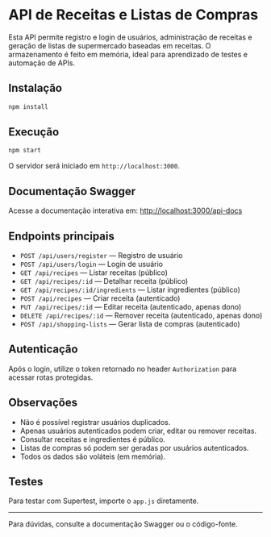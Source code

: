 # API de Receitas e Listas de Compras

Esta API permite registro e login de usuários, administração de receitas e geração de listas de supermercado baseadas em receitas. O armazenamento é feito em memória, ideal para aprendizado de testes e automação de APIs.

## Instalação

```bash
npm install
```

## Execução

```bash
npm start
```

O servidor será iniciado em `http://localhost:3000`.

## Documentação Swagger

Acesse a documentação interativa em: [http://localhost:3000/api-docs](http://localhost:3000/api-docs)

## Endpoints principais

- `POST /api/users/register` — Registro de usuário
- `POST /api/users/login` — Login de usuário
- `GET /api/recipes` — Listar receitas (público)
- `GET /api/recipes/:id` — Detalhar receita (público)
- `GET /api/recipes/:id/ingredients` — Listar ingredientes (público)
- `POST /api/recipes` — Criar receita (autenticado)
- `PUT /api/recipes/:id` — Editar receita (autenticado, apenas dono)
- `DELETE /api/recipes/:id` — Remover receita (autenticado, apenas dono)
- `POST /api/shopping-lists` — Gerar lista de compras (autenticado)

## Autenticação

Após o login, utilize o token retornado no header `Authorization` para acessar rotas protegidas.

## Observações
- Não é possível registrar usuários duplicados.
- Apenas usuários autenticados podem criar, editar ou remover receitas.
- Consultar receitas e ingredientes é público.
- Listas de compras só podem ser geradas por usuários autenticados.
- Todos os dados são voláteis (em memória).

## Testes

Para testar com Supertest, importe o `app.js` diretamente.

---

Para dúvidas, consulte a documentação Swagger ou o código-fonte.
